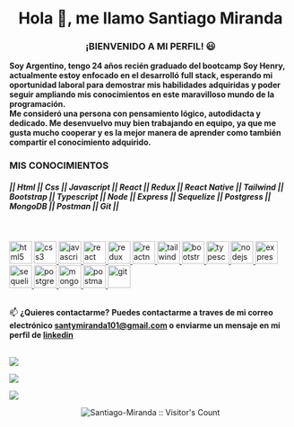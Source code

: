 <h1 align="center">Hola 👋, me llamo Santiago Miranda</h1>

<h3 align="center">¡BIENVENIDO A MI PERFIL! 😃</h3>

<b>Soy Argentino, tengo 24 años recién graduado del bootcamp Soy Henry, actualmente estoy enfocado en el desarrolló full stack, esperando mi oportunidad laboral para demostrar mis habilidades adquiridas y poder seguir ampliando mis conocimientos en este maravilloso mundo de la programación.<br>
Me consideró una persona con pensamiento lógico, autodidacta y dedicado. Me desenvuelvo muy bien trabajando en equipo, ya que me gusta mucho cooperar y es la mejor manera de aprender como también compartir el conocimiento adquirido.</b> 


<h3 align="left">MIS CONOCIMIENTOS</h3>
 <h5>|| Html || Css || Javascript || React || Redux || React Native || Tailwind || Bootstrap || Typescript || Node || Express || Sequelize || Postgress || MongoDB || Postman || Git ||</h5><br/>
<p align="left">
<a href="https://www.w3.org/html/" target="_blank"> <img src="https://upload.wikimedia.org/wikipedia/commons/thumb/3/38/HTML5_Badge.svg/600px-HTML5_Badge.svg.png" alt="html5" width="40" height="40"/></a>
<a href="https://www.w3schools.com/css/" target="_blank"> <img src="https://cdn4.iconfinder.com/data/icons/social-media-logos-6/512/121-css3-512.png" alt="css3" width="40" height="40"/> </a> 
<a href="https://developer.mozilla.org/en-US/docs/Web/JavaScript" target="_blank"> <img src="https://upload.wikimedia.org/wikipedia/commons/thumb/9/99/Unofficial_JavaScript_logo_2.svg/1024px-Unofficial_JavaScript_logo_2.svg.png" alt="javascript" width="40" height="40"/> </a> 
<a href="https://reactjs.org/" target="_blank"> <img src="https://seeklogo.com/images/R/react-logo-7B3CE81517-seeklogo.com.png" alt="react" width="40" height="40"/> </a> 
<a href="https://redux.js.org" target="_blank"> <img src="https://seeklogo.com/images/R/redux-logo-9CA6836C12-seeklogo.com.png" alt="redux" width="40" height="40"/> 
<a href="https://reactnative.dev/" target="_blank"> <img src="https://reactnative.dev/img/header_logo.svg" alt="reactnative" width="40" height="40"/> </a> 
<a href="https://#/" target="_blank"> <img src="https://img.icons8.com/color/512/tailwind_css.png" alt="tailwind" width="40" height="40"/> </a> 
<a href="https://#/" target="_blank"> <img src="https://img.icons8.com/color/2x/bootstrap.png" alt="bootstrap" width="40" height="40"/> </a> 
<a href="https://#/" target="_blank"> <img src="https://img.icons8.com/color/2x/typescript.png" alt="typescript" width="40" height="40"/> </a> 
<a href="https://nodejs.org" target="_blank"> <img src="https://cdn.jsdelivr.net/gh/devicons/devicon/icons/nodejs/nodejs-plain.svg" alt="nodejs" height="40"/> </a>
<a href="https://expressjs.com" target="_blank"> <img src="https://cdn.jsdelivr.net/gh/devicons/devicon/icons/express/express-original.svg" alt="express" height="40"/> </a> 
<a href="https://#/" target="_blank"> <img src="https://cdn.jsdelivr.net/gh/devicons/devicon/icons/sequelize/sequelize-original.svg" alt="sequelize" height="40"/> </a>
<a href="https://www.postgresql.org" target="_blank"> <img src="https://upload.wikimedia.org/wikipedia/commons/thumb/2/29/Postgresql_elephant.svg/1200px-Postgresql_elephant.svg.png" alt="postgresql" width="40" height="40"/> </a> 
<a href="https://#/" target="_blank"> <img src="https://img.icons8.com/color/48/000000/mongodb.png" alt="mongodb" height="40"/> </a>
<a href="https://postman.com" target="_blank"> <img src="https://www.vectorlogo.zone/logos/getpostman/getpostman-icon.svg" alt="postman" width="40" height="40"/> </a> 
<a href="https://git-scm.com/" target="_blank"> <img src="https://www.vectorlogo.zone/logos/git-scm/git-scm-icon.svg" alt="git" width="40" height="40"/> </a>
<br/><br/>
 
  📫 <b>¿Quieres contactarme?</b>
<b>
Puedes contactarme a traves de mi correo electrónico <b>santymiranda101@gmail.com</b> o enviarme un mensaje en mi perfil de <a href="https://www.linkedin.com/in/santiago-miranda-815739207/"><b>linkedin</b></a>
</b>
<br/><br/>
  
![](https://github-readme-stats.vercel.app/api/top-langs/?username=Santiago-Miranda&theme=radical&hide_border=false&include_all_commits=false&count_private=false&layout=compact)
  
  
![](https://github-readme-stats.vercel.app/api?username=Santiago-Miranda&theme=radical&hide_border=false&include_all_commits=false&count_private=false)<br/>
  
  
![](https://github-readme-streak-stats.herokuapp.com/?user=Santiago-Miranda&theme=radical&hide_border=false)<br/>
  
    
<p align="center"><img src="https://profile-counter.glitch.me/{Santiago-Miranda}/count.svg" alt="Santiago-Miranda :: Visitor's Count" /></p>


